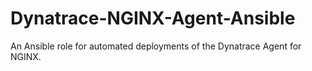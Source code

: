 # Dynatrace-NGINX-Agent-Ansible
An Ansible role for automated deployments of the Dynatrace Agent for NGINX. 
